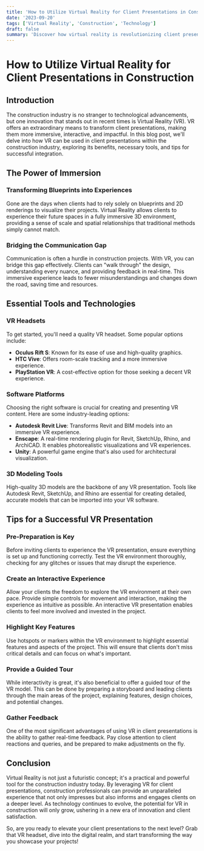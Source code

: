 ```yaml
---
title: 'How to Utilize Virtual Reality for Client Presentations in Construction'
date: '2023-09-20'
tags: ['Virtual Reality', 'Construction', 'Technology']
draft: false
summary: 'Discover how virtual reality is revolutionizing client presentations in the construction industry, providing immersive experiences and fostering better communication and understanding.'
---
```


# How to Utilize Virtual Reality for Client Presentations in Construction

## Introduction

The construction industry is no stranger to technological advancements, but one innovation that stands out in recent times is Virtual Reality (VR). VR offers an extraordinary means to transform client presentations, making them more immersive, interactive, and impactful. In this blog post, we'll delve into how VR can be used in client presentations within the construction industry, exploring its benefits, necessary tools, and tips for successful integration.

## The Power of Immersion

### Transforming Blueprints into Experiences

Gone are the days when clients had to rely solely on blueprints and 2D renderings to visualize their projects. Virtual Reality allows clients to experience their future spaces in a fully immersive 3D environment, providing a sense of scale and spatial relationships that traditional methods simply cannot match.

### Bridging the Communication Gap

Communication is often a hurdle in construction projects. With VR, you can bridge this gap effectively. Clients can "walk through" the design, understanding every nuance, and providing feedback in real-time. This immersive experience leads to fewer misunderstandings and changes down the road, saving time and resources.

## Essential Tools and Technologies

### VR Headsets

To get started, you'll need a quality VR headset. Some popular options include:

- **Oculus Rift S**: Known for its ease of use and high-quality graphics.
- **HTC Vive**: Offers room-scale tracking and a more immersive experience.
- **PlayStation VR**: A cost-effective option for those seeking a decent VR experience.

### Software Platforms

Choosing the right software is crucial for creating and presenting VR content. Here are some industry-leading options:

- **Autodesk Revit Live**: Transforms Revit and BIM models into an immersive VR experience.
- **Enscape**: A real-time rendering plugin for Revit, SketchUp, Rhino, and ArchiCAD. It enables photorealistic visualizations and VR experiences.
- **Unity**: A powerful game engine that's also used for architectural visualization.

### 3D Modeling Tools

High-quality 3D models are the backbone of any VR presentation. Tools like Autodesk Revit, SketchUp, and Rhino are essential for creating detailed, accurate models that can be imported into your VR software.

## Tips for a Successful VR Presentation

### Pre-Preparation is Key

Before inviting clients to experience the VR presentation, ensure everything is set up and functioning correctly. Test the VR environment thoroughly, checking for any glitches or issues that may disrupt the experience.

### Create an Interactive Experience

Allow your clients the freedom to explore the VR environment at their own pace. Provide simple controls for movement and interaction, making the experience as intuitive as possible. An interactive VR presentation enables clients to feel more involved and invested in the project.

### Highlight Key Features

Use hotspots or markers within the VR environment to highlight essential features and aspects of the project. This will ensure that clients don't miss critical details and can focus on what's important.

### Provide a Guided Tour

While interactivity is great, it's also beneficial to offer a guided tour of the VR model. This can be done by preparing a storyboard and leading clients through the main areas of the project, explaining features, design choices, and potential changes.

### Gather Feedback

One of the most significant advantages of using VR in client presentations is the ability to gather real-time feedback. Pay close attention to client reactions and queries, and be prepared to make adjustments on the fly.

## Conclusion

Virtual Reality is not just a futuristic concept; it's a practical and powerful tool for the construction industry today. By leveraging VR for client presentations, construction professionals can provide an unparalleled experience that not only impresses but also informs and engages clients on a deeper level. As technology continues to evolve, the potential for VR in construction will only grow, ushering in a new era of innovation and client satisfaction.

So, are you ready to elevate your client presentations to the next level? Grab that VR headset, dive into the digital realm, and start transforming the way you showcase your projects!